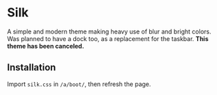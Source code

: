 # Silk
A simple and modern theme making heavy use of blur and bright colors. Was planned to have a dock too, as a replacement for the taskbar.
**This theme has been canceled.**

## Installation
Import `silk.css` in `/a/boot/`, then refresh the page. 